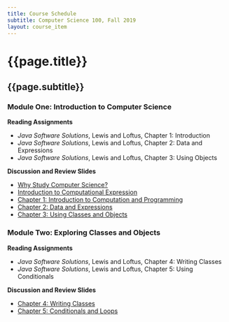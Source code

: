 ```yaml
---
title: Course Schedule
subtitle: Computer Science 100, Fall 2019
layout: course_item
---
```


# {{page.title}}
## {{page.subtitle}}

### Module One: Introduction to Computer Science

**Reading Assignments**

- <em>Java Software Solutions</em>, Lewis and Loftus, Chapter 1: Introduction
- <em>Java Software Solutions</em>, Lewis and Loftus, Chapter 2: Data and Expressions
- <em>Java Software Solutions</em>, Lewis and Loftus, Chapter 3: Using Objects

**Discussion and Review Slides**

<ul>

<li> <a target="_blank" rel="noopener" href="{{site.baseurl}}teaching/cs100F2019/provide/slides/cs100_whystudycomputerscience.html">Why Study Computer Science?</a>

<li> <a target="_blank" rel="noopener" href="{{site.baseurl}}teaching/cs100F2019/provide/slides/cs100_introduction.html">Introduction to Computational Expression</a>

<li> <a target="_blank" rel="noopener" href="{{site.baseurl}}teaching/cs100F2019/provide/slides/cs100_chapter1.html">Chapter 1: Introduction to Computation and Programming</a>

<li> <a target="_blank" rel="noopener" href ="{{site.baseurl}}teaching/cs100F2019/provide/slides/cs100_chapter2.html">Chapter 2: Data and Expressions</a>

<li> <a target="_blank" rel="noopener" href ="{{site.baseurl}}teaching/cs100F2019/provide/slides/cs100_chapter3.html">Chapter 3: Using Classes and Objects</a>

</ul>

### Module Two: Exploring Classes and Objects

**Reading Assignments**

- <em>Java Software Solutions</em>, Lewis and Loftus, Chapter 4: Writing Classes
- <em>Java Software Solutions</em>, Lewis and Loftus, Chapter 5: Using Conditionals

**Discussion and Review Slides**

<ul>

<li> <a target="_blank" rel="noopener" href ="{{site.baseurl}}teaching/cs100F2019/provide/slides/cs100_chapter4.html">Chapter 4: Writing Classes</a>
<li> <a target="_blank" rel="noopener" href ="{{site.baseurl}}teaching/cs100F2019/provide/slides/cs100_chapter5.html">Chapter 5: Conditionals and Loops</a>

</ul>
